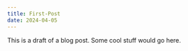 ```yaml
---
title: First-Post
date: 2024-04-05
---
```


This is a draft of a blog post. Some cool stuff would go here.
